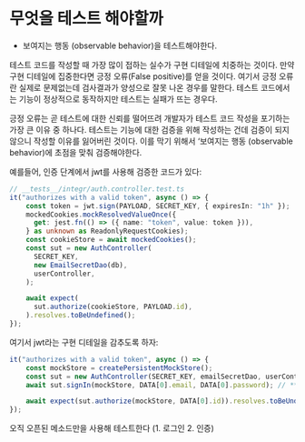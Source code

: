 # 무엇을 테스트 해야할까

- 보여지는 행동 (observable behavior)을 테스트해야한다.

테스트 코드를 작성할 때 가장 많이 접하는 실수가 구현 디테일에 치중하는 것이다. 만약 구현 디테일에 집중한다면 긍정 오류(False positive)를 얻을 것이다. 여기서 긍정 오류란 실제로 문제없는데 검사결과가 양성으로 잘못 나온 경우를 말한다. 테스트 코드에서는 기능이 정상적으로 동작하지만 테스트는 실패가 뜨는 경우다. 

긍정 오류는 곧 테스트에 대한 신뢰를 떨어뜨려 개발자가 테스트 코드 작성을 포기하는 가장 큰 이유 중 하나다. 테스트는 기능에 대한 검증을 위해 작성하는 건데 검증이 되지 않으니 작성할 이유를 잃어버린 것이다. 이를 막기 위해서 ‘보여지는 행동 (observable behavior)에 초점을 맞춰 검증해야한다. 


예를들어, 인증 단계에서 jwt를 사용해 검증한 코드가 있다: 
```ts
// __tests__/integr/auth.controller.test.ts
it("authorizes with a valid token", async () => {
    const token = jwt.sign(PAYLOAD, SECRET_KEY, { expiresIn: "1h" });
    mockedCookies.mockResolvedValueOnce({
      get: jest.fn(() => ({ name: "token", value: token })),
    } as unknown as ReadonlyRequestCookies);
    const cookieStore = await mockedCookies();
    const sut = new AuthController(
      SECRET_KEY,
      new EmailSecretDao(db),
      userController,
    );

    await expect(
      sut.authorize(cookieStore, PAYLOAD.id),
    ).resolves.toBeUndefined();
});
```

여기서 jwt라는 구현 디테일을 감추도록 하자:
```ts
it("authorizes with a valid token", async () => {
    const mockStore = createPersistentMockStore();
    const sut = new AuthController(SECRET_KEY, emailSecretDao, userController);
    await sut.signIn(mockStore, DATA[0].email, DATA[0].password); // ** hide implementation details

    await expect(sut.authorize(mockStore, DATA[0].id)).resolves.toBeUndefined();
});
```

오직 오픈된 메소드만을 사용해 테스트한다 (1. 로그인 2. 인증) 
